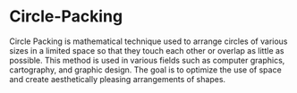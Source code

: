 # Circle-Packing

Circle Packing is mathematical technique used to arrange circles of various sizes in a limited space so that they touch each other or overlap as little as possible. This method is used in various fields such as computer graphics, cartography, and graphic design. The goal is to optimize the use of space and create aesthetically pleasing arrangements of shapes.
